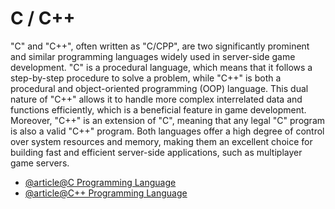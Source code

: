 # C / C++

"C" and "C++", often written as "C/CPP", are two significantly prominent and similar programming languages widely used in server-side game development. "C" is a procedural language, which means that it follows a step-by-step procedure to solve a problem, while "C++" is both a procedural and object-oriented programming (OOP) language. This dual nature of "C++" allows it to handle more complex interrelated data and functions efficiently, which is a beneficial feature in game development. Moreover, "C++" is an extension of "C", meaning that any legal "C" program is also a valid "C++" program. Both languages offer a high degree of control over system resources and memory, making them an excellent choice for building fast and efficient server-side applications, such as multiplayer game servers.

- [@article@C Programming Language](https://en.wikipedia.org/wiki/C_%28programming_language%29)
- [@article@C++ Programming Language](https://en.wikipedia.org/wiki/C%2B%2B)
